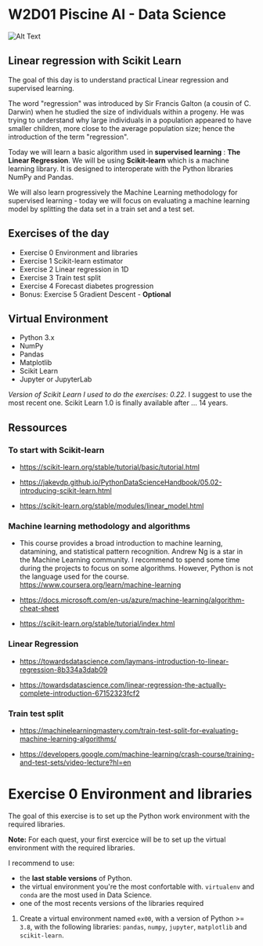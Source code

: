 # W2D01  Piscine AI - Data Science

![Alt Text](w2_day01_linear_regression_video.gif)

## Linear regression with Scikit Learn

The goal of this day is to understand practical Linear regression and supervised learning.

The word "regression" was introduced by Sir Francis Galton (a cousin of C. Darwin) when he
studied the size of individuals within a progeny. He was trying to understand why
large individuals in a population appeared to have smaller children, more
close to the average population size; hence the introduction of the term "regression".

Today we will learn a basic algorithm used in **supervised learning** : **The Linear Regression**. We will be using **Scikit-learn** which is a machine learning library. It is designed to interoperate with the Python libraries NumPy and Pandas.

We will also learn progressively the Machine Learning methodology for supervised learning - today we will focus on evaluating a machine learning model by splitting the data set in a train set and a test set.

## Exercises of the day

- Exercise 0 Environment and libraries
- Exercise 1 Scikit-learn estimator
- Exercise 2 Linear regression in 1D
- Exercise 3 Train test split
- Exercise 4 Forecast diabetes progression
- Bonus: Exercise 5 Gradient Descent - **Optional**


## Virtual Environment 
- Python 3.x
- NumPy
- Pandas
- Matplotlib
- Scikit Learn
- Jupyter or JupyterLab

*Version of Scikit Learn I used to do the exercises: 0.22*. I suggest to use the most recent one. Scikit Learn 1.0 is finally available after ... 14 years. 

## Ressources

### To start with Scikit-learn

- https://scikit-learn.org/stable/tutorial/basic/tutorial.html

- https://jakevdp.github.io/PythonDataScienceHandbook/05.02-introducing-scikit-learn.html

- https://scikit-learn.org/stable/modules/linear_model.html

### Machine learning methodology and algorithms

- This course provides a broad introduction to machine learning, datamining, and statistical pattern recognition. Andrew Ng is a star in the Machine Learning community. I recommend to spend some time during the projects to focus on some algorithms. However, Python is not the language used for the course.  https://www.coursera.org/learn/machine-learning

- https://docs.microsoft.com/en-us/azure/machine-learning/algorithm-cheat-sheet

- https://scikit-learn.org/stable/tutorial/index.html

### Linear Regression

- https://towardsdatascience.com/laymans-introduction-to-linear-regression-8b334a3dab09

- https://towardsdatascience.com/linear-regression-the-actually-complete-introduction-67152323fcf2

### Train test split

- https://machinelearningmastery.com/train-test-split-for-evaluating-machine-learning-algorithms/

- https://developers.google.com/machine-learning/crash-course/training-and-test-sets/video-lecture?hl=en


# Exercise 0 Environment and libraries

The goal of this exercise is to set up the Python work environment with the required libraries.

**Note:** For each quest, your first exercice will be to set up the virtual environment with the required libraries. 

I recommend to use:

- the **last stable versions** of Python. 
- the virtual environment you're the most confortable with. `virtualenv` and `conda` are the most used in Data Science.
- one of the most recents versions of the libraries required

1. Create a virtual environment named `ex00`, with a version of Python >= `3.8`, with the following libraries: `pandas`, `numpy`, `jupyter`, `matplotlib` and `scikit-learn`.